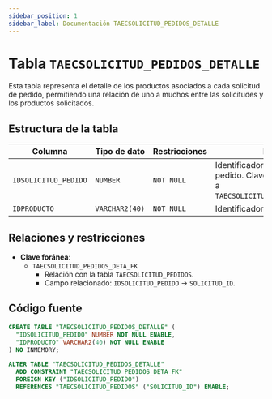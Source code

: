 ```yaml
---
sidebar_position: 1
sidebar_label: Documentación TAECSOLICITUD_PEDIDOS_DETALLE
---
```


# Tabla `TAECSOLICITUD_PEDIDOS_DETALLE`

Esta tabla representa el detalle de los productos asociados a cada solicitud de pedido, permitiendo una relación de uno a muchos entre las solicitudes y los productos solicitados.

## Estructura de la tabla

| Columna              | Tipo de dato    | Restricciones  | Descripción                                                       |
|----------------------|-----------------|----------------|-------------------------------------------------------------------|
| `IDSOLICITUD_PEDIDO` | `NUMBER`        | `NOT NULL`     | Identificador de la solicitud de pedido. Clave foránea que referencia a `TAECSOLICITUD_PEDIDOS.SOLICITUD_ID`. |
| `IDPRODUCTO`         | `VARCHAR2(40)`  | `NOT NULL`     | Identificador del producto solicitado.                            |

## Relaciones y restricciones

- **Clave foránea**:  
  - `TAECSOLICITUD_PEDIDOS_DETA_FK`  
    - Relación con la tabla `TAECSOLICITUD_PEDIDOS`.
    - Campo relacionado: `IDSOLICITUD_PEDIDO` → `SOLICITUD_ID`.

## Código fuente

```sql
CREATE TABLE "TAECSOLICITUD_PEDIDOS_DETALLE" (
  "IDSOLICITUD_PEDIDO" NUMBER NOT NULL ENABLE,
  "IDPRODUCTO" VARCHAR2(40) NOT NULL ENABLE
) NO INMEMORY;

ALTER TABLE "TAECSOLICITUD_PEDIDOS_DETALLE" 
  ADD CONSTRAINT "TAECSOLICITUD_PEDIDOS_DETA_FK" 
  FOREIGN KEY ("IDSOLICITUD_PEDIDO")
  REFERENCES "TAECSOLICITUD_PEDIDOS" ("SOLICITUD_ID") ENABLE;
``` 